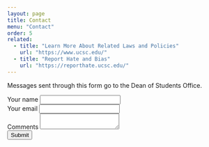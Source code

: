 ```yaml
---
layout: page
title: Contact
menu: "Contact"
order: 5
related:
  - title: "Learn More About Related Laws and Policies"
    url: "https://www.ucsc.edu/"
  - title: "Report Hate and Bias"
    url: "https://reporthate.ucsc.edu/"
---
```


Messages sent through this form go to the Dean of Students Office.

<form name="contact" method="POST" data-netlify="true" data-netlify-recaptcha="true">
  <div class="pa2">
    <label for="name" class="f5 db mb2 navy">Your name</label>
    <input type="text" id="name" name="name" />
  </div>
  <div class="pa2">
    <label for="email" class="f5 db mb2 navy">Your email</label>
    <input type="email" id="email" name="email" />
  </div>
  <div class="pa2">
  <label for="comment" class="f5 db mb2 navy">Comments</label>
    <textarea id="comment" name="comment" class="db border-box hover-black w-100 measure h4 ba b--black-20 pa2 br2 mb2"></textarea>
  </div>
  <div data-netlify-recaptcha="true"></div>
  <div class="pa2">
    <button class="f5 br3 link dim ph3 pv3 mb2 dib white bg-dark-blue" type="submit">Submit</button>
  </div>
</form>
